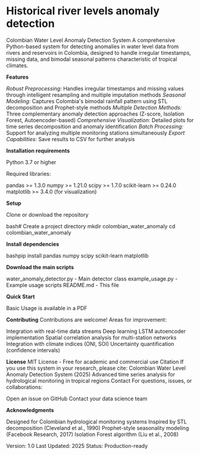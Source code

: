 # Historical river levels anomaly detection

Colombian Water Level Anomaly Detection System
A comprehensive Python-based system for detecting anomalies in water level data from rivers and reservoirs in Colombia, designed to handle irregular timestamps, missing data, and bimodal seasonal patterns characteristic of tropical climates.

**Features**

*Robust Preprocessing:* Handles irregular timestamps and missing values through intelligent resampling and multiple imputation methods
*Seasonal Modeling:* Captures Colombia's bimodal rainfall pattern using STL decomposition and Prophet-style methods
*Multiple Detection Methods:* Three complementary anomaly detection approaches (Z-score, Isolation Forest, Autoencoder-based)
*Comprehensive Visualization:* Detailed plots for time series decomposition and anomaly identification
*Batch Processing:* Support for analyzing multiple monitoring stations simultaneously
*Export Capabilities:* Save results to CSV for further analysis

**Installation requirements**

Python 3.7 or higher

Required libraries:

pandas >= 1.3.0
numpy >= 1.21.0
scipy >= 1.7.0
scikit-learn >= 0.24.0
matplotlib >= 3.4.0 (for visualization)

**Setup**

Clone or download the repository

bash# Create a project directory
mkdir colombian_water_anomaly
cd colombian_water_anomaly

**Install dependencies**

bashpip install pandas numpy scipy scikit-learn matplotlib

**Download the main scripts**

water_anomaly_detector.py - Main detector class
example_usage.py - Example usage scripts
README.md - This file

**Quick Start**

Basic Usage is available in a PDF

**Contributing**
Contributions are welcome! Areas for improvement:

Integration with real-time data streams
Deep learning LSTM autoencoder implementation
Spatial correlation analysis for multi-station networks
Integration with climate indices (ONI, SOI)
Uncertainty quantification (confidence intervals)

**License**
MIT License - Free for academic and commercial use
Citation
If you use this system in your research, please cite:
Colombian Water Level Anomaly Detection System (2025)
Advanced time series analysis for hydrological monitoring in tropical regions
Contact
For questions, issues, or collaborations:

Open an issue on GitHub
Contact your data science team

**Acknowledgments**

Designed for Colombian hydrological monitoring systems
Inspired by STL decomposition (Cleveland et al., 1990)
Prophet-style seasonality modeling (Facebook Research, 2017)
Isolation Forest algorithm (Liu et al., 2008)


Version: 1.0
Last Updated: 2025
Status: Production-ready

